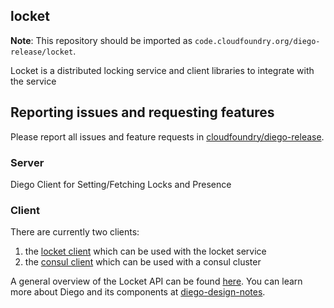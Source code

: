 ## locket

**Note**: This repository should be imported as `code.cloudfoundry.org/diego-release/locket`.

Locket is a distributed locking service and client libraries to integrate with the service

## Reporting issues and requesting features

Please report all issues and feature requests in [cloudfoundry/diego-release](https://github.com/cloudfoundry/diego-release/issues).

### Server

Diego Client for Setting/Fetching Locks and Presence

### Client

There are currently two clients:

1. the [locket client](https://godoc.org/code.cloudfoundry.org/diego-release/locket/lock#NewLockRunner) which can be used with the locket service
2. the [consul client](https://godoc.org/code.cloudfoundry.org/diego-release/locket#NewLock) which can be used with a consul cluster

A general overview of the Locket API can be found [here](doc).
You can learn more about Diego and its components at [diego-design-notes](https://github.com/cloudfoundry/diego-design-notes).
